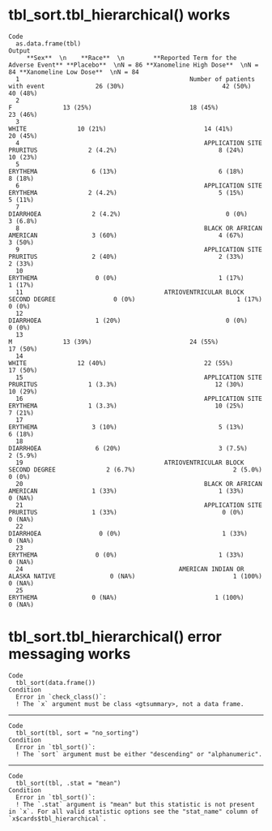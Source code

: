 # tbl_sort.tbl_hierarchical() works

    Code
      as.data.frame(tbl)
    Output
         **Sex**  \n    **Race**  \n        **Reported Term for the Adverse Event** **Placebo**  \nN = 86 **Xanomeline High Dose**  \nN = 84 **Xanomeline Low Dose**  \nN = 84
      1                                               Number of patients with event              26 (30%)                           42 (50%)                          40 (48%)
      2                                                                           F              13 (25%)                           18 (45%)                          23 (46%)
      3                                                                       WHITE              10 (21%)                           14 (41%)                          20 (45%)
      4                                                   APPLICATION SITE PRURITUS              2 (4.2%)                            8 (24%)                          10 (23%)
      5                                                                    ERYTHEMA               6 (13%)                            6 (18%)                           8 (18%)
      6                                                   APPLICATION SITE ERYTHEMA              2 (4.2%)                            5 (15%)                           5 (11%)
      7                                                                   DIARRHOEA              2 (4.2%)                             0 (0%)                          3 (6.8%)
      8                                                   BLACK OR AFRICAN AMERICAN               3 (60%)                            4 (67%)                           3 (50%)
      9                                                   APPLICATION SITE PRURITUS               2 (40%)                            2 (33%)                           2 (33%)
      10                                                                   ERYTHEMA                0 (0%)                            1 (17%)                           1 (17%)
      11                                       ATRIOVENTRICULAR BLOCK SECOND DEGREE                0 (0%)                            1 (17%)                            0 (0%)
      12                                                                  DIARRHOEA               1 (20%)                             0 (0%)                            0 (0%)
      13                                                                          M              13 (39%)                           24 (55%)                          17 (50%)
      14                                                                      WHITE              12 (40%)                           22 (55%)                          17 (50%)
      15                                                  APPLICATION SITE PRURITUS              1 (3.3%)                           12 (30%)                          10 (29%)
      16                                                  APPLICATION SITE ERYTHEMA              1 (3.3%)                           10 (25%)                           7 (21%)
      17                                                                   ERYTHEMA               3 (10%)                            5 (13%)                           6 (18%)
      18                                                                  DIARRHOEA               6 (20%)                           3 (7.5%)                          2 (5.9%)
      19                                       ATRIOVENTRICULAR BLOCK SECOND DEGREE              2 (6.7%)                           2 (5.0%)                            0 (0%)
      20                                                  BLACK OR AFRICAN AMERICAN               1 (33%)                            1 (33%)                           0 (NA%)
      21                                                  APPLICATION SITE PRURITUS               1 (33%)                             0 (0%)                           0 (NA%)
      22                                                                  DIARRHOEA                0 (0%)                            1 (33%)                           0 (NA%)
      23                                                                   ERYTHEMA                0 (0%)                            1 (33%)                           0 (NA%)
      24                                           AMERICAN INDIAN OR ALASKA NATIVE               0 (NA%)                           1 (100%)                           0 (NA%)
      25                                                                   ERYTHEMA               0 (NA%)                           1 (100%)                           0 (NA%)

# tbl_sort.tbl_hierarchical() error messaging works

    Code
      tbl_sort(data.frame())
    Condition
      Error in `check_class()`:
      ! The `x` argument must be class <gtsummary>, not a data frame.

---

    Code
      tbl_sort(tbl, sort = "no_sorting")
    Condition
      Error in `tbl_sort()`:
      ! The `sort` argument must be either "descending" or "alphanumeric".

---

    Code
      tbl_sort(tbl, .stat = "mean")
    Condition
      Error in `tbl_sort()`:
      ! The `.stat` argument is "mean" but this statistic is not present in `x`. For all valid statistic options see the "stat_name" column of `x$cards$tbl_hierarchical`.

